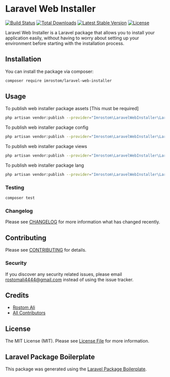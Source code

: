# Laravel Web Installer

<a href="https://github.com/laravel/framework/actions"><img src="https://github.com/laravel/framework/workflows/tests/badge.svg" alt="Build Status"></a>
<a href="https://packagist.org/packages/laravel/framework"><img src="https://img.shields.io/packagist/dt/laravel/framework" alt="Total Downloads"></a>
<a href="https://packagist.org/packages/laravel/framework"><img src="https://img.shields.io/packagist/v/laravel/framework" alt="Latest Stable Version"></a>
<a href="https://packagist.org/packages/laravel/framework"><img src="https://img.shields.io/packagist/l/laravel/framework" alt="License"></a>

Laravel Web Installer is a Laravel package that allows you to install your application easily, without having to worry about setting up your environment before starting with the installation process.

## Installation

You can install the package via composer:

```bash
composer require imrostom/laravel-web-installer
```

## Usage
To publish web installer package assets [This must be required]
```bash
php artisan vendor:publish --provider="Imrostom\LaravelWebInstaller\LaravelWebInstallerServiceProvider" --tag="assets"
```

To publish web installer package config 
```bash
php artisan vendor:publish --provider="Imrostom\LaravelWebInstaller\LaravelWebInstallerServiceProvider" --tag="config"
```

To publish web installer package views
```bash
php artisan vendor:publish --provider="Imrostom\LaravelWebInstaller\LaravelWebInstallerServiceProvider" --tag="views"
```

To publish web installer package lang
```bash
php artisan vendor:publish --provider="Imrostom\LaravelWebInstaller\LaravelWebInstallerServiceProvider" --tag="lang"
```

### Testing

```bash
composer test
```

### Changelog

Please see [CHANGELOG](CHANGELOG.md) for more information what has changed recently.

## Contributing

Please see [CONTRIBUTING](CONTRIBUTING.md) for details.

### Security

If you discover any security related issues, please email rostomali4444@gmail.com instead of using the issue tracker.

## Credits

-   [Rostom Ali](https://github.com/imrostom)
-   [All Contributors](../../contributors)

## License

The MIT License (MIT). Please see [License File](LICENSE.md) for more information.

## Laravel Package Boilerplate

This package was generated using the [Laravel Package Boilerplate](https://laravelpackageboilerplate.com).
